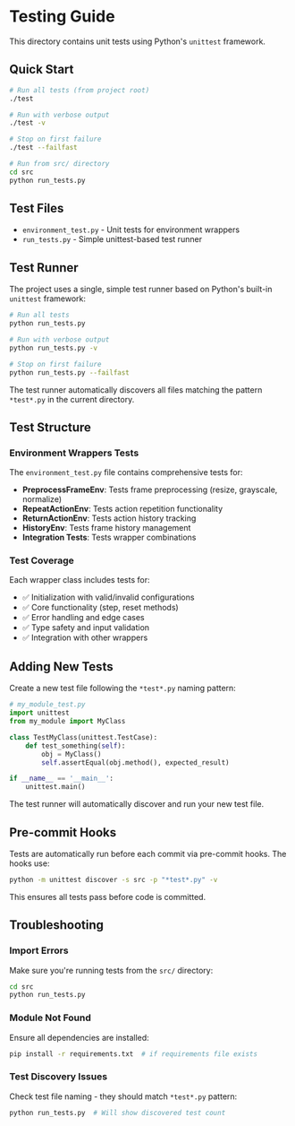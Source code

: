 # Testing Guide

This directory contains unit tests using Python's `unittest` framework.

## Quick Start

```bash
# Run all tests (from project root)
./test

# Run with verbose output
./test -v

# Stop on first failure
./test --failfast

# Run from src/ directory
cd src
python run_tests.py
```

## Test Files

- `environment_test.py` - Unit tests for environment wrappers
- `run_tests.py` - Simple unittest-based test runner

## Test Runner

The project uses a single, simple test runner based on Python's built-in `unittest` framework:

```bash
# Run all tests
python run_tests.py

# Run with verbose output
python run_tests.py -v

# Stop on first failure
python run_tests.py --failfast
```

The test runner automatically discovers all files matching the pattern `*test*.py` in the current directory.

## Test Structure

### Environment Wrappers Tests

The `environment_test.py` file contains comprehensive tests for:

- **PreprocessFrameEnv**: Tests frame preprocessing (resize, grayscale, normalize)
- **RepeatActionEnv**: Tests action repetition functionality
- **ReturnActionEnv**: Tests action history tracking
- **HistoryEnv**: Tests frame history management
- **Integration Tests**: Tests wrapper combinations

### Test Coverage

Each wrapper class includes tests for:
- ✅ Initialization with valid/invalid configurations
- ✅ Core functionality (step, reset methods)
- ✅ Error handling and edge cases
- ✅ Type safety and input validation
- ✅ Integration with other wrappers

## Adding New Tests

Create a new test file following the `*test*.py` naming pattern:

```python
# my_module_test.py
import unittest
from my_module import MyClass

class TestMyClass(unittest.TestCase):
    def test_something(self):
        obj = MyClass()
        self.assertEqual(obj.method(), expected_result)

if __name__ == '__main__':
    unittest.main()
```

The test runner will automatically discover and run your new test file.

## Pre-commit Hooks

Tests are automatically run before each commit via pre-commit hooks. The hooks use:

```bash
python -m unittest discover -s src -p "*test*.py" -v
```

This ensures all tests pass before code is committed.

## Troubleshooting

### Import Errors
Make sure you're running tests from the `src/` directory:
```bash
cd src
python run_tests.py
```

### Module Not Found
Ensure all dependencies are installed:
```bash
pip install -r requirements.txt  # if requirements file exists
```

### Test Discovery Issues
Check test file naming - they should match `*test*.py` pattern:
```bash
python run_tests.py  # Will show discovered test count
```
